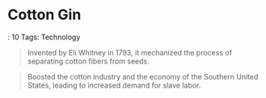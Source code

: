 # Cotton Gin

: 10
Tags: Technology

> Invented by Eli Whitney in 1793, it mechanized the process of separating cotton fibers from seeds.
> 

> Boosted the cotton industry and the economy of the Southern United States, leading to increased demand for slave labor.
>